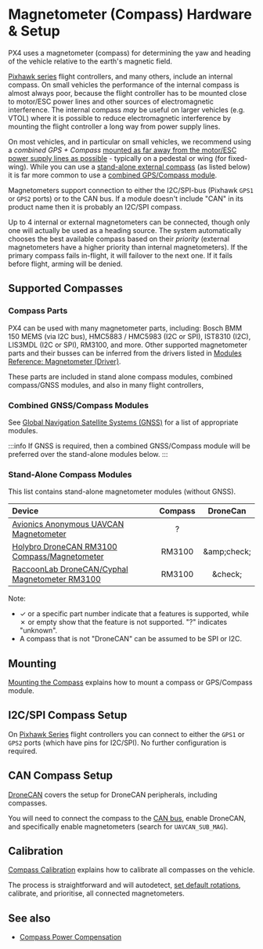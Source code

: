 # Magnetometer (Compass) Hardware & Setup

PX4 uses a magnetometer (compass) for determining the yaw and heading of the vehicle relative to the earth's magnetic field.

[Pixhawk series](../flight_controller/pixhawk_series.md) flight controllers, and many others, include an internal compass.
On small vehicles the performance of the internal compass is almost always poor, because the flight controller has to be mounted close to motor/ESC power lines and other sources of electromagnetic interference.
The internal compass _may_ be useful on larger vehicles (e.g. VTOL) where it is possible to reduce electromagnetic interference by mounting the flight controller a long way from power supply lines.

On most vehicles, and in particular on small vehicles, we recommend using a _combined GPS + Compass_ [mounted as far away from the motor/ESC power supply lines as possible](../assembly/mount_gps_compass.md) - typically on a pedestal or wing (for fixed-wing).
While you can use a [stand-alone external compass](#stand-alone-compass-modules) (as listed below) it is far more common to use a [combined GPS/Compass module](#combined-gnss-compass-modules).

Magnetometers support connection to either the I2C/SPI-bus (Pixhawk `GPS1` or `GPS2` ports) or to the CAN bus.
If a module doesn't include "CAN" in its product name then it is probably an I2C/SPI compass.

Up to 4 internal or external magnetometers can be connected, though only one will actually be used as a heading source.
The system automatically chooses the best available compass based on their _priority_ (external magnetometers have a higher priority than internal magnetometers).
If the primary compass fails in-flight, it will failover to the next one.
If it fails before flight, arming will be denied.

## Supported Compasses

### Compass Parts

PX4 can be used with many magnetometer parts, including: Bosch BMM 150 MEMS (via I2C bus), HMC5883 / HMC5983 (I2C or SPI), IST8310 (I2C), LIS3MDL (I2C or SPI), RM3100, and more.
Other supported magnetometer parts and their busses can be inferred from the drivers listed in [Modules Reference: Magnetometer (Driver)](../modules/modules_driver_magnetometer.md).

These parts are included in stand alone compass modules, combined compass/GNSS modules, and also in many flight controllers,

### Combined GNSS/Compass Modules

See [Global Navigation Satellite Systems (GNSS)](../gps_compass/index.md#supported-gnss) for a list of appropriate modules.

:::info
If GNSS is required, then a combined GNSS/Compass module will be preferred over the stand-alone modules below.
:::

### Stand-Alone Compass Modules

This list contains stand-alone magnetometer modules (without GNSS).

| Device                                                                                                           | Compass |               DroneCan              |
| :--------------------------------------------------------------------------------------------------------------- | :-----: | :---------------------------------: |
| [Avionics Anonymous UAVCAN Magnetometer](https://www.tindie.com/products/avionicsanonymous/uavcan-magnetometer/) |    ?    |                                     |
| [Holybro DroneCAN RM3100 Compass/Magnetometer](https://holybro.com/products/dronecan-rm3100-compass)             |  RM3100 | &amp;amp;check; |
| [RaccoonLab DroneCAN/Cyphal Magnetometer RM3100](https://holybro.com/products/dronecan-rm3100-compass)           |  RM3100 |   &amp;check;   |

Note:

- &check; or a specific part number indicate that a features is supported, while &cross; or empty show that the feature is not supported.
  "?" indicates "unknown".
- A compass that is not "DroneCAN" can be assumed to be SPI or I2C.

## Mounting

[Mounting the Compass](../assembly/mount_gps_compass.md) explains how to mount a compass or GPS/Compass module.

## I2C/SPI Compass Setup

On [Pixhawk Series](../flight_controller/pixhawk_series.md) flight controllers you can connect to either the `GPS1` or `GPS2` ports (which have pins for I2C/SPI).
No further configuration is required.

<!-- On flight controllers that do not follow the Pixhawk connector standard, you will need to connect to an I2C/SPI port. -->

## CAN Compass Setup

[DroneCAN](../dronecan/index.md) covers the setup for DroneCAN peripherals, including compasses.

You will need to connect the compass to the [CAN bus](../can/index.md#wiring), enable DroneCAN, and specifically enable magnetometers (search for `UAVCAN_SUB_MAG`).

## Calibration

[Compass Calibration](../config/compass.md) explains how to calibrate all compasses on the vehicle.

The process is straightforward and will autodetect, [set default rotations](../advanced_config/parameter_reference.md#SENS_MAG_AUTOROT), calibrate, and prioritise, all connected magnetometers.

## See also

- [Compass Power Compensation](../advanced_config/compass_power_compensation.md)
